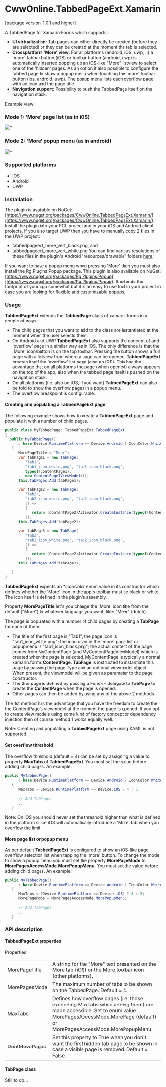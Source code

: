 # CwwOnline.TabbedPageExt.Xamarin

[package version: 1.0.1 and higher]

A TabbedPage for Xamarin Forms which supports:
* **UI virtualization**: Tab pages can either directly be created (before they are selected) or they can be created at the moment the tab is selected.
* **Crossplatform 'More' view**: For all platforms (android, iOS, uwp, ..) a 'more' tabbar button (iOS) or toolbar button (android, uwp) is automatically inserted popping up an iOS-like "More" listview to select one of the 'hidden' pages.
As an option it also possible to configure the tabbed page to show a popup menu when touching the 'more' toolbar button (ios, android, uwp). The popup menu lists each overflow page with an icon and the page title.
* **Navigation support**: Possibility to push the TabbedPage itself on the navigation stack. 

Example view:

### Mode 1: 'More' page list (as in iOS)
![](doc/tabbedpage_moreview.gif)"

### Mode 2: 'More' popup menu (as in android)
![](doc/tabbedpage_morepopup.gif)"

### Supported platforms
- iOS
- Android
- UWP

### Installation
The plugin is available on NuGet:  [https://www.nuget.org/packages/CwwOnline.TabbedPageExt.Xamarin/](https://www.nuget.org/packages/CwwOnline.TabbedPageExt.Xamarin/).
Install the plugin into your PCL project and in your iOS and Android client projects.
If you also target UWP then you have to manually copy 2 files in the UWP project:
- tabbedpageext_more_vert_black.png, and
- tabbedpageext_more_vert_white.png
You can find various resolutions of these files in the plugin's Android "resources/drawable" folders [here](TabbedPageExt/TabbedPageExt.Android/Resources);

If you want to have a popup menu when pressing 'More' then you must also install the Rg.Plugins.Popup package. This plugin is also available on NuGet: [https://www.nuget.org/packages/Rg.Plugins.Popup](https://www.nuget.org/packages/Rg.Plugins.Popup).
It extends the footprint of your app somewhat but it is an easy to use tool in your project in case you are looking for flexible and customizable popups.

### Usage
**TabbedPageExt** extends the **TabbedPage** class of xamarin.forms in a couple of ways:
- The child pages that you want to add to the class are instantiated at the moment when the user selects them.
- On Android and UWP **TabbedPageExt** also supports the concept of and 'overflow' page in a similar way as in iOS. The only difference is that the 'More' icon/button is on the top toolbar. Pressing the button shows a full page with a listview from where a page can be opened.
**TabbedPageExt** creates itself the 'overflow' list page (also on iOS). This has the advantage that on all platforms the page (when opened) always appears on the top of the app; also when the tabbed page itself is pushed on the navigation stack.
- On all platforms (i.e. also on iOS, if you want) **TabbedPageExt** can also be told to show the overflow pages in a popup menu.
- The overflow breakpoint is configurable.

#### Creating and populating a TabbedPageExt page

The following example shows how to create a **TabbedPageExt** page and populate it with a number of child pages.
```csharp
public class MyTabbedPage: TabbedPageExt.TabbedPageExt
{
  public MyTabbedPage()
      : base(Device.RuntimePlatform == Device.Android ? IconColor.White : IconColor.Black)
   {
      MorePageTitle = "Meer";
      var tabPage1 = new TabPage(
         "Tab1",
         "tab1_icon_white.png", "tab1_icon_black.png",
         typeof(ContentPage1),
         new ContentPage1ViewModel());
      this.TabPages.Add(tabPage1);
      
      var tabPage2 = new TabPage(
         "Tab2",
         "tab2_icon_white.png", "tab2_icon_black.png",
         () =>
         {
            return (ContentPage2)Activator.CreateInstance(typeof(ContentPage2), new ContentPage2ViewModel());
         });
      this.TabPages.Add(tabPage2);
      
      var tabPage3 = new TabPage(
         "Tab3",
         "tab2_icon_white.png", "tab2_icon_black.png",
         () =>
         {
            return (ContentPage2)Activator.CreateInstance(typeof(ContentPage2), new ContentPage2ViewModel());
         });
      this.TabPages.Add(tabPage2);
      
   }
}
```
**TabbedPageExt** expects an **IconColor* enum value in its constructor which defines whether the 'More' icon in the app's toolbar must be black or white. The icon itself is defined in the plugin's assembly.

Property **MorePageTitle** let's you change the 'More' icon title from the default ("More") to whatever language you want, like: "Meer" (dutch). 

The page is populated with a number of child pages by creating a **TabPage** for each of them:
- The title of the first page is "Tab1"; the page icon is "tab1_icon_white.png"; the icon used in the 'more' page list or popupmenu is "tab1_icon_black.png"; the actual content of the page comes from MyContentPage (and MyContentPageViewModel) which is created when the page is selected.
MyContentPage is typically a normal xamarin.forms **ContentPage**. **TabPage** is instructed to instantiate this page by passing the page Type and an optional viewmodel object. When present, the viewmodel will be given as parameter to the page constructor.
- The 2nd page is defined by passing a Func<> delegate to **TabPage** to create the **ContentPage** when the page is opened.
- Other pages can then be added by using any of the above 2 methods.

The 1st method has the advantage that you have the freedom to create the the ContentPage's viewmodel at the moment the page is opened. If you opt to create view models using some kind of factory concept or dependency injection then of course method 1 works equally well.

Note: Creating and populating a **TabbedPageExt** page using XAML is not supported. 

#### Set overflow threshold
The overflow threshold (default = 4) can be set by assigning a value to property **MaxTabs** of **TabbedPageExt**. You must set the value before adding child pages. An example:
```csharp
public MyTabbedPage()
      : base(Device.RuntimePlatform == Device.Android ? IconColor.White : IconColor.Black)
   {
      MaxTabs = Device.RuntimePlatform == Device.iOS ? 4 : 5;
      
      // Add TabPages
      ...
   }
```
Note: On iOS you should never set the threshold higher than what is defined in the platform since iOS will automatically introduce a 'More' tab when you overflow the limit.


#### More page list or popup menu
As per default **TabbedPageExt** is configured to show an iOS-like page overflow selection list when tapping the 'more' button.
To change the mode to show a popup menu you must set the property **MorePageMode** to **MorePagesAccessMode.MorePopupMenu**. You must set the value before adding child pages. An example:
```csharp
public MyTabbedPage()
      : base(Device.RuntimePlatform == Device.Android ? IconColor.White : IconColor.Black)
   {
      MaxTabs = (Device.RuntimePlatform == Device.iOS) ? 4 : 5;
      MorePageMode = MorePagesAccessMode.MorePopupMenu;
      
      // Add TabPages
      ...
   }
```


### API description

#### TabbedPageExt properties

Properties

<table>
   <tr>
      <td><bold>MorePageTitle</bold></td>
      <td>A string for the "More" text presented on the More tab (iOS) or the More toolbar icon (other platforms).</td>
   </tr>
   <tr>
      <td><bold>MorePagesMode</bold></td>
      <td>The maximum number of tabs to be shown on the TabbedPage. Default = 4.</td>
   </tr>
   <tr>
      <td><bold>MaxTabs</bold></td>
      <td>Defines how overflow pages (i.e. those exceeding MaxTabs while adding them) are made accessible. Set to enum value MorePagesAccessMode.MorePage (default) or  MorePagesAccessMode.MorePopupMenu.</td>
   </tr>
   <tr>
      <td><bold>DontMovePages</bold></td>
      <td>Set this property to True when you don't want the first hidden tab page to be shown in case a visible page is removed. Default = False.</td>
   </tr>
</table>

#### TabPage class
Still to do...
